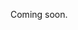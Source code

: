 Coming soon.

<!-- 
  @todo 
  Explain how to postpone/cancel an event, and optionally a reason.
  Maybe show screenshot(s) of how postponed/cancelled events look on UiTinVlaanderen (as an example).
  Also mention that a new event should be created for the new date(s) when postponed.
-->